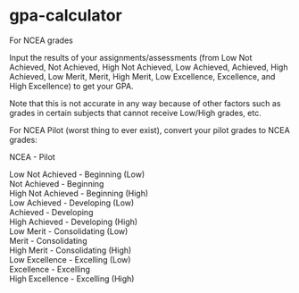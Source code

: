 # gpa-calculator
For NCEA grades

Input the results of your assignments/assessments (from Low Not Achieved, Not Achieved, High Not Achieved, Low Achieved, Achieved, High Achieved, Low Merit, Merit, High Merit, Low Excellence, Excellence, and High Excellence) to get your GPA.

Note that this is not accurate in any way because of other factors such as grades in certain subjects that cannot receive Low/High grades, etc.

For NCEA Pilot (worst thing to ever exist), convert your pilot grades to NCEA grades:  

NCEA - Pilot  

Low Not Achieved - Beginning (Low)  
Not Achieved - Beginning  
High Not Achieved - Beginning (High)  
Low Achieved - Developing (Low)  
Achieved - Developing  
High Achieved - Developing (High)  
Low Merit - Consolidating (Low)  
Merit - Consolidating  
High Merit - Consolidating (High)  
Low Excellence - Excelling (Low)  
Excellence - Excelling  
High Excellence - Excelling (High)  